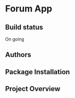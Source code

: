 ﻿# Forum App

## Build status

On going
## Authors

## Package Installation


## Project Overview


